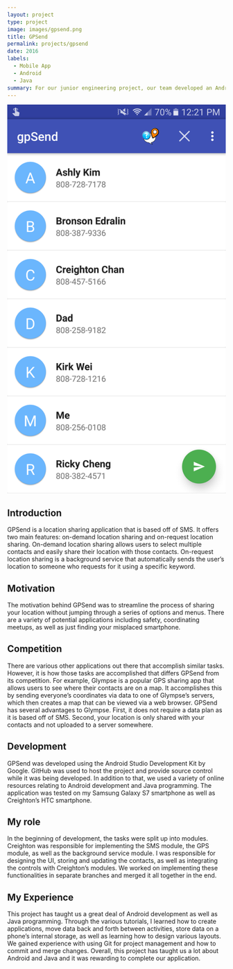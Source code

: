 ```yaml
---
layout: project
type: project
image: images/gpsend.png
title: GPSend
permalink: projects/gpsend
date: 2016
labels:
  - Mobile App
  - Android
  - Java
summary: For our junior engineering project, our team developed an Android app that makes it easy to share your GPS location in as few as 3 clicks. It can also be set to respond to requests by automatically sending your location when given a specific keyword.
---
```


<img class="ui medium right floated image" src="../images/gpsend-homescreen.png">

## Introduction
GPSend is a location sharing application that is based off of SMS. It offers two main features: on-demand location sharing and on-request location sharing. On-demand location sharing allows users to select multiple contacts and easily share their location with those contacts. On-request location sharing is a background service that automatically sends the user’s location to someone who requests for it using a specific keyword.

## Motivation
The motivation behind GPSend was to streamline the process of sharing your location without jumping through a series of options and menus. There are a variety of potential applications including safety, coordinating meetups, as well as just finding your misplaced smartphone.

## Competition
There are various other applications out there that accomplish similar tasks. However, it is how those tasks are accomplished that differs GPSend from its competition. For example, Glympse is a popular GPS sharing app that allows users to see where their contacts are on a map. It accomplishes this by sending everyone’s coordinates via data to one of Glympse’s servers, which then creates a map that can be viewed via a web browser. GPSend has several advantages to Glympse. First, it does not require a data plan as it is based off of SMS. Second, your location is only shared with your contacts and not uploaded to a server somewhere.

## Development
GPSend was developed using the Android Studio Development Kit by Google. GitHub was used to host the project and provide source control while it was being developed. In addition to that, we used a variety of online resources relating to Android development and Java programming. The application was tested on my Samsung Galaxy S7 smartphone as well as Creighton’s HTC smartphone.

## My role
In the beginning of development, the tasks were split up into modules. Creighton was responsible for implementing the SMS module, the GPS module, as well as the background service module. I was responsible for designing the UI, storing and updating the contacts, as well as integrating the controls with Creighton’s modules. We worked on implementing these functionalities in separate branches and merged it all together in the end.

## My Experience
This project has taught us a great deal of Android development as well as Java programming. Through the various tutorials, I learned how to create applications, move data back and forth between activities, store data on a phone’s internal storage, as well as learning how to design various layouts. We gained experience with using Git for project management and how to commit and merge changes. Overall, this project has taught us a lot about Android and Java and it was rewarding to complete our application.